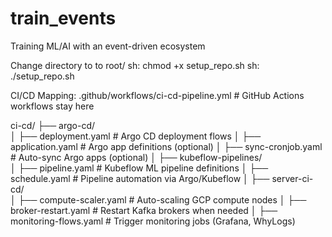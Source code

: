 # train_events
Training ML/AI with an event-driven ecosystem

Change directory to to root/
sh: chmod +x setup_repo.sh
sh: ./setup_repo.sh


CI/CD Mapping: 
.github/workflows/ci-cd-pipeline.yml  # GitHub Actions workflows stay here

ci-cd/
 ├── argo-cd/  
 │   ├── deployment.yaml  # Argo CD deployment flows
 │   ├── application.yaml  # Argo app definitions (optional)
 │   ├── sync-cronjob.yaml  # Auto-sync Argo apps (optional)
 │
 ├── kubeflow-pipelines/  
 │   ├── pipeline.yaml  # Kubeflow ML pipeline definitions
 │   ├── schedule.yaml  # Pipeline automation via Argo/Kubeflow
 │
 ├── server-ci-cd/  
 │   ├── compute-scaler.yaml  # Auto-scaling GCP compute nodes
 │   ├── broker-restart.yaml  # Restart Kafka brokers when needed
 │   ├── monitoring-flows.yaml  # Trigger monitoring jobs (Grafana, WhyLogs)
